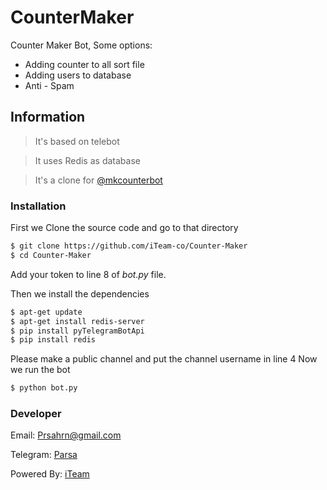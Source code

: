 # CounterMaker
Counter Maker Bot, Some options:

  - Adding counter to all sort file
  - Adding users to database
  - Anti - Spam

## Information

> It's based on telebot

> It uses Redis as database

> It's a clone for [@mkcounterbot](http://telegram.me/mkcounterbot)


### Installation

First we Clone the source code and go to that directory

```sh
$ git clone https://github.com/iTeam-co/Counter-Maker
$ cd Counter-Maker
```
Add your token to line 8 of *bot.py* file.

Then we install the dependencies

```sh
$ apt-get update
$ apt-get install redis-server
$ pip install pyTelegramBotApi
$ pip install redis
```
Please make a public channel and put the channel username in line 4
Now we run the bot

```sh
$ python bot.py
```

### Developer

Email: Prsahrn@gmail.com

Telegram: [Parsa](http://telegram.me/prsahrn)

Powered By: [iTeam](http://telegram.me/iteam_en)
